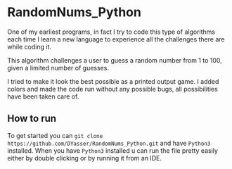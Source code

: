 # RandomNums_Python

One of my earliest programs, in fact I try to code this type of algorithms each time I learn a new language to experience all the challenges there are while coding it.

This algorithm challenges a user to guess a random number from 1 to 100, given a limited number of guesses. 

I tried to make it look the best possible as a printed output game. I added colors and made the code run without any possible bugs, all possibilities have been taken care of.

## How to run

To get started you can `git clone  https://github.com/DYasser/RandomNums_Python.git` and have `Python3` installed. When you have `Python3` installed u can run the file pretty easily either by double clicking or by running it from an IDE.
